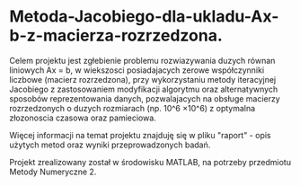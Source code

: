 # Metoda-Jacobiego-dla-ukladu-Ax-b-z-macierza-rozrzedzona.
Celem projektu jest zgłebienie problemu rozwiazywania duzych równan liniowych Ax = b,
w wiekszosci posiadajacych zerowe współczynniki liczbowe (macierz rozrzedzona),
przy wykorzystaniu metody iteracyjnej Jacobiego z zastosowaniem modyfikacji algorytmu oraz alternatywnych sposobów reprezentowania danych,
pozwalajacych na obsługe macierzy rozrzedzonych o duzych rozmiarach (np. 10^6 ×10^6) z optymalna złozonoscia czasowa oraz pamieciowa.

Więcej informacji na temat projektu znajduję się w pliku "raport" - opis użytych metod oraz wyniki przeprowadzonych badań.

Projekt zrealizowany został w środowisku MATLAB, na potrzeby przedmiotu Metody Numeryczne 2.

